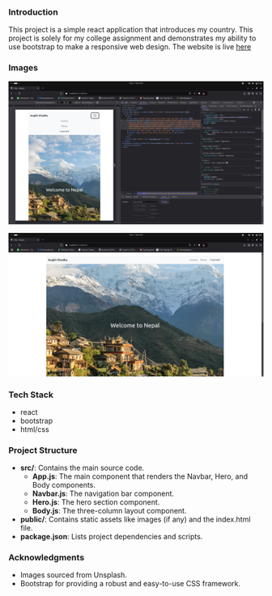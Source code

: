 ### Introduction

This project is a simple react application that introduces my country. This project is solely for my college assignment and demonstrates my ability to use bootstrap to make a responsive web design. The website is live [here](http://khadkaankit85.github.io/Advanced-Web-Development-at-Sault-College)

### Images

![Desktop view](./public/desktop.jpeg)

![Phone View](./public/mobile.jpeg)

### Tech Stack

- react
- bootstrap
- html/css

### Project Structure

- **src/**: Contains the main source code.
  - **App.js**: The main component that renders the Navbar, Hero, and Body components.
  - **Navbar.js**: The navigation bar component.
  - **Hero.js**: The hero section component.
  - **Body.js**: The three-column layout component.
- **public/**: Contains static assets like images (if any) and the index.html file.
- **package.json**: Lists project dependencies and scripts.

### Acknowledgments

- Images sourced from Unsplash.
- Bootstrap for providing a robust and easy-to-use CSS framework.
